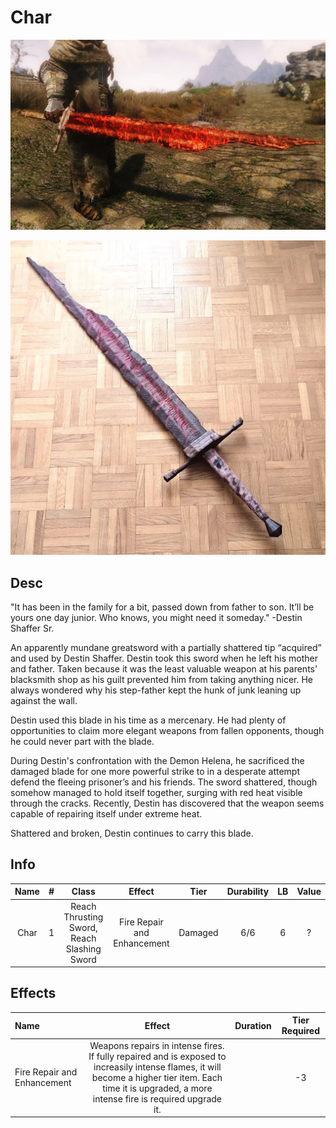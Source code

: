 # Char

![Copyright](Char2.png)

![Copyright](Char.png)

## Desc

"It has been in the family for a bit, passed down from father to son. It’ll be yours one day junior. Who knows, you might need it someday." -Destin Shaffer Sr.

An apparently mundane greatsword with a partially shattered tip “acquired” and used by Destin Shaffer. Destin took this sword when he left his mother and father. Taken because it was the least valuable weapon at his parents' blacksmith shop as his guilt prevented him from taking anything nicer. He always wondered why his step-father kept the hunk of junk leaning up against the wall.

Destin used this blade in his time as a mercenary. He had plenty of opportunities to claim more elegant weapons from fallen opponents, though he could never part with the blade.

During Destin's confrontation with the Demon Helena, he sacrificed the damaged blade for one more powerful strike to in a desperate attempt defend the fleeing prisoner’s and his friends. The sword shattered, though somehow managed to hold itself together, surging with red heat visible through the cracks. Recently, Destin has discovered that the weapon seems capable of repairing itself under extreme heat.

Shattered and broken, Destin continues to carry this blade.

## Info

| Name | # |                   Class                   |           Effect           |  Tier  | Durability | LB | Value |
| :--: | :-: | :---------------------------------------: | :-------------------------: | :-----: | :--------: | :-: | :---: |
| Char | 1 | Reach Thrusting Sword, Reach Slashing Sword | Fire Repair and Enhancement | Damaged |    6/6    | 6 |   ?   |

## Effects

| Name                        |                                                                                                  Effect                                                                                                  | Duration | Tier Required |
| :-------------------------- | :-------------------------------------------------------------------------------------------------------------------------------------------------------------------------------------------------------: | :------: | :-----------: |
| Fire Repair and Enhancement | Weapons repairs in intense fires. If fully repaired and is exposed to increasily intense flames, it will become a higher tier item. Each time it is upgraded, a more intense fire is required upgrade it. |          |      -3      |
